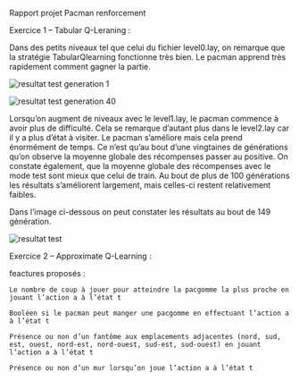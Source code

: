 Rapport projet Pacman renforcement 

 

Exercice 1 – Tabular Q-Leraning : 

Dans des petits niveaux tel que celui du fichier level0.lay, on remarque que la stratégie TabularQlearning fonctionne très bien. Le pacman apprend très rapidement comment gagner la partie.  

 ![resultat test generation 1](file:///home/etud/apprentissage/gene1_exo1.png)

 ![resultat test generation 40](file:///home/etud/apprentissage/gene1_exo1.png)

 Lorsqu’on augment de niveaux avec le level1.lay, le pacman commence à avoir plus de difficulté. Cela se remarque d’autant plus dans le level2.lay car il y a plus d’état à visiter. Le pacman s’améliore mais cela prend énormément de temps. Ce n’est qu’au bout d’une vingtaines de générations qu’on observe la moyenne globale des récompenses passer au positive. On constate également, que la moyenne globale des récompenses avec le mode test sont mieux que celui de train. Au bout de plus de 100 générations les résultats s’améliorent largement, mais celles-ci restent relativement faibles.  

Dans l’image ci-dessous on peut constater les résultats au bout de 149 génération. 

  ![resultat test](file:///home/etud/apprentissage/qlearning.png)



Exercice 2 – Approximate Q-Learning : 

feactures proposés : 

    Le nombre de coup à jouer pour atteindre la pacgomme la plus proche en jouant l’action a à l’état t 

    Booléen si le pacman peut manger une pacgomme en effectuant l’action a à l’état t 

    Présence ou non d’un fantôme aux emplacements adjacentes (nord, sud, est, ouest, nord-est, nord-ouest, sud-est, sud-ouest) en jouant l’action a à l’état t 

    Présence ou non d’un mur lorsqu’on joue l’action a à l’état t 
